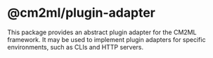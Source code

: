 # @cm2ml/plugin-adapter

This package provides an abstract plugin adapter for the CM2ML framework.
It may be used to implement plugin adapters for specific environments, such as CLIs and HTTP servers.
